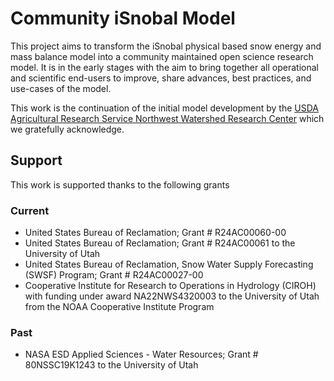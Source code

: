 # Community iSnobal Model

This project aims to transform the iSnobal physical based snow energy and mass balance
model into a community maintained open science research model. It is in the early 
stages with the aim to bring together all operational and scientific end-users to 
improve, share advances, best practices, and use-cases of the model.

This work is the continuation of the initial model development by the [USDA 
Agricultural Research Service Northwest Watershed Research Center](https://github.com/USDA-ARS-NWRC)
which we gratefully acknowledge.

## Support
This work is supported thanks to the following grants

### Current
* United States Bureau of Reclamation; Grant # R24AC00060-00
* United States Bureau of Reclamation; Grant # R24AC00061 to the University of Utah
* United States Bureau of Reclamation, Snow Water Supply Forecasting (SWSF) Program; Grant # R24AC00027-00
* Cooperative Institute for Research to Operations in Hydrology (CIROH) with funding under award NA22NWS4320003 to the University of Utah from the NOAA Cooperative Institute Program

### Past
* NASA ESD Applied Sciences - Water Resources; Grant # 80NSSC19K1243 to the University of Utah
  
 
